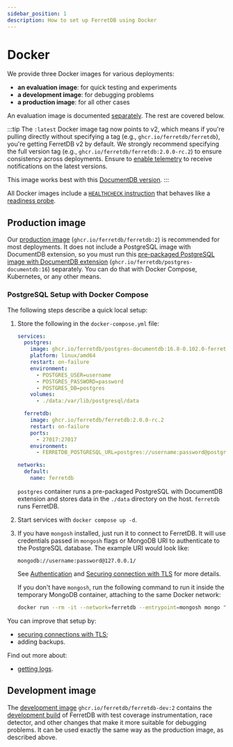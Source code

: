 ```yaml
---
sidebar_position: 1
description: How to set up FerretDB using Docker
---
```


# Docker

We provide three Docker images for various deployments:

- **an evaluation image**: for quick testing and experiments
- **a development image**: for debugging problems
- **a production image**: for all other cases

An evaluation image is documented [separately](../evaluation.md).
The rest are covered below.

:::tip
The `:latest` Docker image tag now points to v2, which means if you're pulling directly without specifying a tag (e.g., `ghcr.io/ferretdb/ferretdb`), you're getting FerretDB v2 by default.
We strongly recommend specifying the full version tag (e.g., `ghcr.io/ferretdb/ferretdb:2.0.0-rc.2`) to ensure consistency across deployments.
Ensure to [enable telemetry](../../telemetry.md) to receive notifications on the latest versions.

This image works best with this [DocumentDB version](https://github.com/FerretDB/FerretDB/pkgs/container/postgres-documentdb/361486913?tag=16.8-0.102.0-ferretdb-2.0.0-rc.2).
:::

All Docker images include a [`HEALTHCHECK` instruction](https://docs.docker.com/reference/dockerfile/#healthcheck)
that behaves like a [readiness probe](../../configuration/observability.md#probes).

## Production image

Our [production image](https://ghcr.io/ferretdb/ferretdb:2) (`ghcr.io/ferretdb/ferretdb:2`) is recommended for most deployments.
It does not include a PostgreSQL image with DocumentDB extension, so you must run this [pre-packaged PostgreSQL image with DocumentDB extension](https://ghcr.io/ferretdb/postgres-documentdb:16) (`ghcr.io/ferretdb/postgres-documentdb:16`) separately.
You can do that with Docker Compose, Kubernetes, or any other means.

### PostgreSQL Setup with Docker Compose

The following steps describe a quick local setup:

1. Store the following in the `docker-compose.yml` file:

   <!-- TODO https://github.com/FerretDB/FerretDB/issues/4726 -->

   ```yaml
   services:
     postgres:
       image: ghcr.io/ferretdb/postgres-documentdb:16.8-0.102.0-ferretdb-2.0.0-rc.2
       platform: linux/amd64
       restart: on-failure
       environment:
         - POSTGRES_USER=username
         - POSTGRES_PASSWORD=password
         - POSTGRES_DB=postgres
       volumes:
         - ./data:/var/lib/postgresql/data

     ferretdb:
       image: ghcr.io/ferretdb/ferretdb:2.0.0-rc.2
       restart: on-failure
       ports:
         - 27017:27017
       environment:
         - FERRETDB_POSTGRESQL_URL=postgres://username:password@postgres:5432/postgres

   networks:
     default:
       name: ferretdb
   ```

   `postgres` container runs a pre-packaged PostgreSQL with DocumentDB extension and stores data in the `./data` directory on the host.
   `ferretdb` runs FerretDB.

2. Start services with `docker compose up -d`.
3. If you have `mongosh` installed, just run it to connect to FerretDB.
   It will use credentials passed in `mongosh` flags or MongoDB URI to authenticate to the PostgreSQL database.
   The example URI would look like:

   ```text
   mongodb://username:password@127.0.0.1/
   ```

   See [Authentication](../../security/authentication.md) and
   [Securing connection with TLS](../../security/tls-connections.md) for more details.

   If you don't have `mongosh`, run the following command to run it inside the temporary MongoDB container,
   attaching to the same Docker network:

   ```sh
   docker run --rm -it --network=ferretdb --entrypoint=mongosh mongo "mongodb://username:password@ferretdb/"
   ```

You can improve that setup by:

- [securing connections with TLS](../../security/tls-connections.md);
- adding backups.

Find out more about:

- [getting logs](../../configuration/observability.md#docker-logs).

## Development image

The [development image](https://ghcr.io/ferretdb/ferretdb-dev:2) `ghcr.io/ferretdb/ferretdb-dev:2`
contains the [development build](https://pkg.go.dev/github.com/FerretDB/FerretDB/v2/build/version#hdr-Development_builds)
of FerretDB with test coverage instrumentation, race detector,
and other changes that make it more suitable for debugging problems.
It can be used exactly the same way as the production image, as described above.
